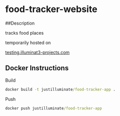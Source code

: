 # food-tracker-website

##Description

tracks food places

temporarily hosted on

[testing.illuminat3-projects.com](https://testing.illuminat3-projects.com/)

## Docker Instructions

Build

``` bat 
docker build -t justilluminate/food-tracker-app .
```

Push 

``` bat 
docker push justilluminate/food-tracker-app
```
